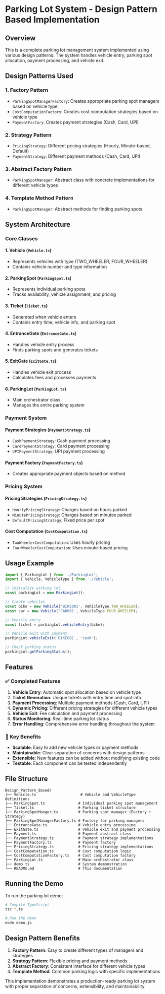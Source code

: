 # Parking Lot System - Design Pattern Based Implementation

## Overview

This is a complete parking lot management system implemented using various design patterns. The system handles vehicle entry, parking spot allocation, payment processing, and vehicle exit.

## Design Patterns Used

### 1. **Factory Pattern**

- `ParkingSpotManagerFactory`: Creates appropriate parking spot managers based on vehicle type
- `CostComputationFactory`: Creates cost computation strategies based on vehicle type
- `PaymentFactory`: Creates payment strategies (Cash, Card, UPI)

### 2. **Strategy Pattern**

- `PricingStrategy`: Different pricing strategies (Hourly, Minute-based, Default)
- `PaymentStrategy`: Different payment methods (Cash, Card, UPI)

### 3. **Abstract Factory Pattern**

- `ParkingSpotManager`: Abstract class with concrete implementations for different vehicle types

### 4. **Template Method Pattern**

- `ParkingSpotManager`: Abstract methods for finding parking spots

## System Architecture

### Core Classes

#### 1. **Vehicle** (`Vehicle.ts`)

- Represents vehicles with type (TWO_WHEELER, FOUR_WHEELER)
- Contains vehicle number and type information

#### 2. **ParkingSpot** (`ParkingSpot.ts`)

- Represents individual parking spots
- Tracks availability, vehicle assignment, and pricing

#### 3. **Ticket** (`Ticket.ts`)

- Generated when vehicle enters
- Contains entry time, vehicle info, and parking spot

#### 4. **EntranceGate** (`EntranceGate.ts`)

- Handles vehicle entry process
- Finds parking spots and generates tickets

#### 5. **ExitGate** (`ExitGate.ts`)

- Handles vehicle exit process
- Calculates fees and processes payments

#### 6. **ParkingLot** (`ParkingLot.ts`)

- Main orchestrator class
- Manages the entire parking system

### Payment System

#### Payment Strategies (`PaymentStrategy.ts`)

- `CashPaymentStrategy`: Cash payment processing
- `CardPaymentStrategy`: Card payment processing
- `UPIPaymentStrategy`: UPI payment processing

#### Payment Factory (`PaymentFactory.ts`)

- Creates appropriate payment objects based on method

### Pricing System

#### Pricing Strategies (`PricingStrategy.ts`)

- `HourlyPricingStrategy`: Charges based on hours parked
- `MinutePricingStrategy`: Charges based on minutes parked
- `DefaultPricingStrategy`: Fixed price per spot

#### Cost Computation (`CostComputation.ts`)

- `TwoWheelerCostComputation`: Uses hourly pricing
- `FourWheelerCostComputation`: Uses minute-based pricing

## Usage Example

```typescript
import { ParkingLot } from './ParkingLot';
import { Vehicle, VehicleType } from './Vehicle';

// Initialize parking lot
const parkingLot = new ParkingLot();

// Create vehicles
const bike = new Vehicle('BIKE001', VehicleType.TWO_WHEELER);
const car = new Vehicle('CAR001', VehicleType.FOUR_WHEELER);

// Vehicle entry
const ticket = parkingLot.vehicleEntry(bike);

// Vehicle exit with payment
parkingLot.vehicleExit('BIKE001', 'cash');

// Check parking status
parkingLot.getParkingStatus();
```

## Features

### ✅ Completed Features

1. **Vehicle Entry**: Automatic spot allocation based on vehicle type
2. **Ticket Generation**: Unique tickets with entry time and spot info
3. **Payment Processing**: Multiple payment methods (Cash, Card, UPI)
4. **Dynamic Pricing**: Different pricing strategies for different vehicle types
5. **Vehicle Exit**: Fee calculation and payment processing
6. **Status Monitoring**: Real-time parking lot status
7. **Error Handling**: Comprehensive error handling throughout the system

### 🎯 Key Benefits

- **Scalable**: Easy to add new vehicle types or payment methods
- **Maintainable**: Clear separation of concerns with design patterns
- **Extensible**: New features can be added without modifying existing code
- **Testable**: Each component can be tested independently

## File Structure

```
Design_Pattern_Based/
├── Vehicle.ts                    # Vehicle and VehicleType definitions
├── ParkingSpot.ts               # Individual parking spot management
├── Ticket.ts                    # Parking ticket structure
├── ParkingSpotManger.ts         # Parking spot manager (Factory + Strategy)
├── ParkingSpotManagerFactory.ts # Factory for parking managers
├── EntranceGate.ts              # Vehicle entry processing
├── ExitGate.ts                  # Vehicle exit and payment processing
├── Payment.ts                   # Payment abstract class
├── PaymentStrategy.ts           # Payment strategy implementations
├── PaymentFactory.ts            # Payment factory
├── PricingStrategy.ts           # Pricing strategy implementations
├── CostComputation.ts           # Cost computation logic
├── CostComputationFactory.ts    # Cost computation factory
├── ParkingLot.ts                # Main orchestrator class
├── demo.ts                      # System demonstration
└── README.md                    # This documentation
```

## Running the Demo

To run the parking lot demo:

```bash
# Compile TypeScript
tsc *.ts

# Run the demo
node demo.js
```

## Design Pattern Benefits

1. **Factory Pattern**: Easy to create different types of managers and strategies
2. **Strategy Pattern**: Flexible pricing and payment methods
3. **Abstract Factory**: Consistent interface for different vehicle types
4. **Template Method**: Common parking logic with specific implementations

This implementation demonstrates a production-ready parking lot system with proper separation of concerns, extensibility, and maintainability.
